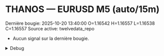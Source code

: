# THANOS — EURUSD M5 (auto/15m)
Dernière bougie: 2025-10-20 13:40:00  O=1.16542  H=1.16557  L=1.16538  C=1.16557
Source active: twelvedata_repo

- Aucun signal sur la dernière bougie.

<details><summary>Debug</summary>

- TD_API_KEY manquant.

</details>